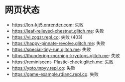 # 网页状态
- https://lon-kjt5.onrender.com: 失败
- https://leaf-relieved-chestnut.glitch.me: 失败
- https://vi.zogzr.repl.co: 失败 (403)
- https://happy-pinnate-revolve.glitch.me: 失败
- https://special-tiny-run.glitch.me: 失败
- https://thundering-morning-kryptops.glitch.me: 失败
- https://reminiscent- Plastic-cheek.glitch.me: 失败
- https://ypto.tnpyv.repl.co: 失败
- https://game-example.rdianc.repl.co: 失败
